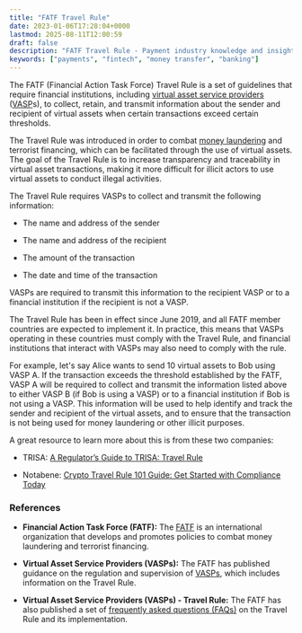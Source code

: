 ```yaml
---
title: "FATF Travel Rule"
date: 2023-01-06T17:28:04+0000
lastmod: 2025-08-11T12:00:59
draft: false
description: "FATF Travel Rule - Payment industry knowledge and insights"
keywords: ["payments", "fintech", "money transfer", "banking"]
---
```


The FATF (Financial Action Task Force) Travel Rule is a set of guidelines that require financial institutions, including [virtual asset service providers](https://faisalkhan.com/solutions/resources-and-references/virtual-asset-service-provider/) ([VASP](https://faisalkhan.com/solutions/resources-and-references/virtual-asset-service-provider/)s), to collect, retain, and transmit information about the sender and recipient of virtual assets when certain transactions exceed certain thresholds.

The Travel Rule was introduced in order to combat [money laundering](https://faisalkhanllc.xyz/resources/payments-wiki/m/money-laundering/) and terrorist financing, which can be facilitated through the use of virtual assets. The goal of the Travel Rule is to increase transparency and traceability in virtual asset transactions, making it more difficult for illicit actors to use virtual assets to conduct illegal activities.

The Travel Rule requires VASPs to collect and transmit the following information:

- The name and address of the sender

- The name and address of the recipient

- The amount of the transaction

- The date and time of the transaction

VASPs are required to transmit this information to the recipient VASP or to a financial institution if the recipient is not a VASP.

The Travel Rule has been in effect since June 2019, and all FATF member countries are expected to implement it. In practice, this means that VASPs operating in these countries must comply with the Travel Rule, and financial institutions that interact with VASPs may also need to comply with the rule.

For example, let's say Alice wants to send 10 virtual assets to Bob using VASP A. If the transaction exceeds the threshold established by the FATF, VASP A will be required to collect and transmit the information listed above to either VASP B (if Bob is using a VASP) or to a financial institution if Bob is not using a VASP. This information will be used to help identify and track the sender and recipient of the virtual assets, and to ensure that the transaction is not being used for money laundering or other illicit purposes.

A great resource to learn more about this is from these two companies:

- TRISA: [A Regulator’s Guide to TRISA: Travel Rule](https://trisa.io/regulators-guide/)

- Notabene: [Crypto Travel Rule 101 Guide: Get Started with Compliance Today](https://notabene.id/crypto-travel-rule-101/crypto-travel-rule-101)

### References

- **Financial Action Task Force (FATF):** The [FATF](https://www.fatf-gafi.org/) is an international organization that develops and promotes policies to combat money laundering and terrorist financing. 

- **Virtual Asset Service Providers (VASPs):** The FATF has published guidance on the regulation and supervision of [VASPs](https://www.fatf-gafi.org/publications/virtual-assets/guidance-for-a-risk-based-approach-to-virtual-assets-and-virtual-asset-service-providers/), which includes information on the Travel Rule.

- **Virtual Asset Service Providers (VASPs) - Travel Rule:** The FATF has also published a set of [frequently asked questions (FAQs)](https://www.fatf-gafi.org/publications/virtual-assets/faq-virtual-asset-service-providers-travel-rule/) on the Travel Rule and its implementation.